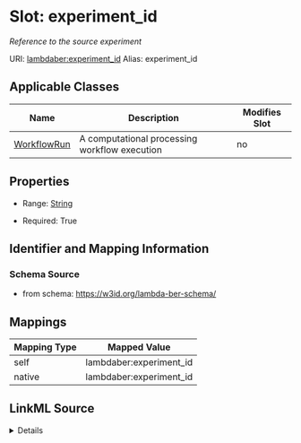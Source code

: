 

# Slot: experiment_id 


_Reference to the source experiment_





URI: [lambdaber:experiment_id](https://w3id.org/lambda-ber-schema/experiment_id)
Alias: experiment_id

<!-- no inheritance hierarchy -->





## Applicable Classes

| Name | Description | Modifies Slot |
| --- | --- | --- |
| [WorkflowRun](WorkflowRun.md) | A computational processing workflow execution |  no  |






## Properties

* Range: [String](String.md)

* Required: True




## Identifier and Mapping Information






### Schema Source


* from schema: https://w3id.org/lambda-ber-schema/




## Mappings

| Mapping Type | Mapped Value |
| ---  | ---  |
| self | lambdaber:experiment_id |
| native | lambdaber:experiment_id |




## LinkML Source

<details>
```yaml
name: experiment_id
description: Reference to the source experiment
from_schema: https://w3id.org/lambda-ber-schema/
rank: 1000
alias: experiment_id
owner: WorkflowRun
domain_of:
- WorkflowRun
range: string
required: true

```
</details>